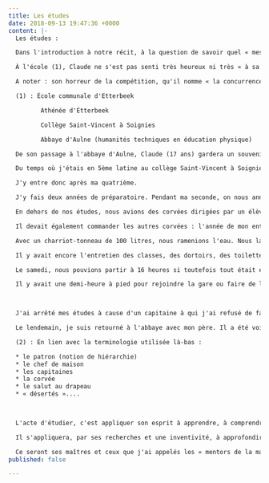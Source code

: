 ```yaml
---
title: Les études
date: 2018-09-13 19:47:36 +0000
content: |-
  Les études :

  Dans l'introduction à notre récit, à la question de savoir quel « message »Claude voulait-il transmettre aux jeunes générations, il y a, entre autre, « s'intéresser aux études », celle de l'école et, surtout, celle de la vie.

  À l'école (1), Claude ne s'est pas senti très heureux ni très « à sa place ». Les raisons de ce manque de goût, d'intérêt pour l'apprentissage purement scolaire sont d'ordre familial et personnel. Elles ont été évoquées comme un regret toujours présent (et ce, malgré les belles réussites futures) mais relèvent de la sphère privée...

  A noter : son horreur de la compétition, qu'il nomme « la concurrence »...

  (1) : École communale d'Etterbeek

         Athénée d'Etterbeek

         Collège Saint-Vincent à Soignies

         Abbaye d'Aulne (humanités techniques en éducation physique)

  De son passage à l'abbaye d'Aulne, Claude (17 ans) gardera un souvenir marquant. Cet institut de haute réputation fonctionne selon un système très particulier, que l'on pourrait qualifier de « militrice » (2). Le témoignage qu'en donne Claude à travers ces quelques notes décrit des pratiques d'une époque révolue (en Belgique en tout cas) que nos jeunes enfants ne pourraient même pas imaginer !

  Du temps où j'étais en 5ème latine au collège Saint-Vincent à Soignies, le professeur de gymnastique m'a conseillé de terminer mes moyennes et d'entrer en préparatoire (1 ou 2 ans) pour les études de professeur de gymnastique à l'abbaye.

  J'y entre donc après ma quatrième.

  J'y fais deux années de préparatoire. Pendant ma seconde, on nous annonce qu'il faudra faire une troisième année. C'est très décourageant vu le régime qu'on nous imposait... !

  En dehors de nos études, nous avions des corvées dirigées par un élève de première régence, « le capitaine », responsable de la régie de toute la journée de 75 élèves. Il devait s'occuper du lever, diriger la gymnastique matinale, et, en ce qui concernait les repas, dresser les tables avec son équipe, couper les pains et faire la vaisselle.

  Il devait également commander les autres corvées : l'année de mon entrée, il n'y avait pas d'eau courante. Nous devions alors aller plusieurs fois par jour à une distance de 500 mètres où il y avait une pompe.

  Avec un charriot-tonneau de 100 litres, nous ramenions l'eau. Nous la montions au premier étage pour la verser avec des seaux dans un fût relié à la cuisine de l'école.

  Il y avait encore l'entretien des classes, des dortoirs, des toilettes « à pédales », de la salle de gymnastique...

  Le samedi, nous pouvions partir à 16 heures si toutefois tout était en ordre... !

  Il y avait une demi-heure à pied pour rejoindre la gare ou faire de l'auto-stop pour rentrer directement à la maison.

                                                                           32

  J'ai arrêté mes études à cause d'un capitaine à qui j'ai refusé de faire une corvée parce que j'avais déjà des activités pour la communauté. Il m'a alors fait supprimer mon week-end...et moi, j'ai déserté... !

  Le lendemain, je suis retourné à l'abbaye avec mon père. Il a été voir le Patron seul. Après un long moment,il est revenu en me disant : « Va chercher toutes tes affaires, l'école, c'est fini pour toi. Tu as quinze jours pour trouver du travail, mais pas au Lavoir ! ».

  (2) : En lien avec la terminologie utilisée là-bas :

  * le patron (notion de hiérarchie)
  * le chef de maison 
  * les capitaines
  * la corvée
  * le salut au drapeau
  * « désertés »....

                                                                           Étudier, ce sera pourtant ce à quoi Claude s'appliquera tout au long de sa vie professionnelle.

  L'acte d'étudier, c'est appliquer son esprit à apprendre, à comprendre, à connaître.

  Il s'appliquera, par ses recherches et une inventivité, à approfondir les différents domaines d'activités auxquels il sera confronté. Jusqu'à ces rencontres et ces échanges de haut niveau avec des professeurs d'Université.

  Ce seront ses maîtres et ceux que j'ai appelés les « mentors de la maturité ». 
published: false

---
```

